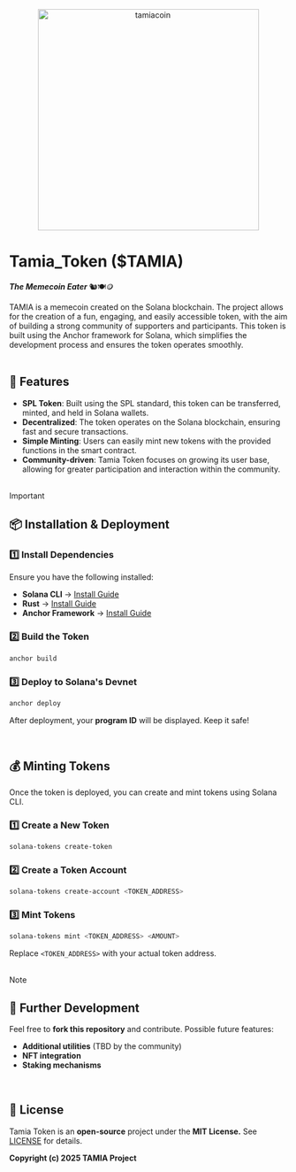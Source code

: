 <div align="center"><img src="https://github.com/user-attachments/assets/605d52e0-dfb7-4096-ae0f-54990648bcf2" alt="tamiacoin" width=400/></div>

# Tamia_Token ($TAMIA) 
***The Memecoin Eater*** 🐿️🍽️🪙

TAMIA is a memecoin created on the Solana blockchain. The project allows for the creation of a fun, engaging, and easily accessible token, with the aim of building a strong community of supporters and participants. This token is built using the Anchor framework for Solana, which simplifies the development process and ensures the token operates smoothly.
<br><br>

## 🚀 Features

- **SPL Token**: Built using the SPL standard, this token can be transferred, minted, and held in Solana wallets.
- **Decentralized**: The token operates on the Solana blockchain, ensuring fast and secure transactions.
- **Simple Minting**: Users can easily mint new tokens with the provided functions in the smart contract.
- **Community-driven**: Tamia Token focuses on growing its user base, allowing for greater participation and interaction within the community.
<br><br> 

>[!IMPORTANT]  
>## 📦 Installation & Deployment
>### 1️⃣ Install Dependencies
>Ensure you have the following installed:
>- **Solana CLI** → [Install Guide](https://docs.solana.com/cli/install-solana-cli-tools)
>- **Rust** → [Install Guide](https://www.rust-lang.org/learn/get-started)
>- **Anchor Framework** → [Install Guide](https://project-serum.github.io/anchor/getting->started/installation.html)
>### 2️⃣ Build the Token
>```bash
>anchor build
>```
>### 3️⃣ Deploy to Solana's Devnet
>```bash 
>anchor deploy
>```
>After deployment, your **program ID** will be displayed. Keep it safe!
<br>

## 💰 Minting Tokens

Once the token is deployed, you can create and mint tokens using Solana CLI.

### 1️⃣ Create a New Token
```bash
solana-tokens create-token
```

### 2️⃣ Create a Token Account
```bash
solana-tokens create-account <TOKEN_ADDRESS>
```

### 3️⃣ Mint Tokens
```bash
solana-tokens mint <TOKEN_ADDRESS> <AMOUNT>
```

Replace `<TOKEN_ADDRESS>` with your actual token address.
<br><br>

>[!NOTE]
>## 🔧 Further Development
> Feel free to **fork this repository** and contribute.
> Possible future features:
> - **Additional utilities** (TBD by the community)
> - **NFT integration**
> - **Staking mechanisms**

<br>

## 📝 License

Tamia Token is an **open-source** project under the **MIT License.** See [LICENSE](https://github.com/TamiaCoin/Tamia_token/blob/main/LICENSE) for details.

**Copyright (c) 2025 TAMIA Project**
